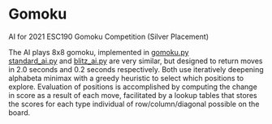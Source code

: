 # Gomoku
 AI for 2021 ESC190 Gomoku Competition (Silver Placement)
 
 The AI plays 8x8 gomoku, implemented in [gomoku.py](gomoku.py) \
 [standard_ai.py](standard_ai.py) and [blitz_ai.py](blitz_ai.py) are very similar, but designed to return moves in 2.0 seconds and 0.2 seconds respectively. 
 Both use iteratively deepening alphabeta minimax with a greedy heuristic to select which positions to explore. Evaluation of positions is accomplished by computing the 
 change in score as a result of each move, facilitated by a lookup tables that stores the scores for each type individual of row/column/diagonal possible on the board.
